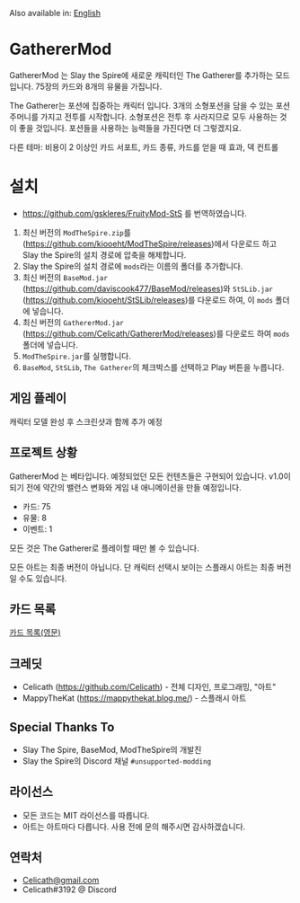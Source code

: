 Also available in: [English](README.md)

# GathererMod
GathererMod 는 Slay the Spire에 새로운 캐릭터인 The Gatherer를 추가하는 모드입니다. 75장의 카드와 8개의 유물을 가집니다.

The Gatherer는 포션에 집중하는 캐릭터 입니다. 3개의 소형포션을 담을 수 있는 포션 주머니를 가지고 전투를 시작합니다. 소형포션은 전투 후 사라지므로 모두 사용하는 것이 좋을 것입니다. 포션들을 사용하는 능력들을 가진다면 더 그렇겠지요.

다른 테마: 비용이 2 이상인 카드 서포트, 카드 종류, 카드를 얻을 때 효과, 덱 컨트롤

# 설치
* https://github.com/gskleres/FruityMod-StS 를 번역하였습니다.

1. 최신 버전의 `ModTheSpire.zip`를 (https://github.com/kiooeht/ModTheSpire/releases)에서 다운로드 하고 Slay the Spire의 설치 경로에 압축을 해제합니다.
2. Slay the Spire의 설치 경로에 `mods`라는 이름의 폴더를 추가합니다.
3. 최신 버전의 `BaseMod.jar` (https://github.com/daviscook477/BaseMod/releases)와 `StSLib.jar` (https://github.com/kiooeht/StSLib/releases)를 다운로드 하여, 이 `mods` 폴더에 넣습니다.
4. 최신 버전의 `GathererMod.jar` (https://github.com/Celicath/GathererMod/releases)를 다운로드 하여 `mods` 폴더에 넣습니다.
5. `ModTheSpire.jar`를 실행합니다.
6. `BaseMod`, `StSLib`, `The Gatherer`의 체크박스를 선택하고 Play 버튼을 누릅니다.

## 게임 플레이
캐릭터 모델 완성 후 스크린샷과 함께 추가 예정

## 프로젝트 상황
GathererMod 는 베타입니다. 예정되었던 모든 컨텐츠들은 구현되어 있습니다.
v1.0이 되기 전에 약간의 밸런스 변화와 게임 내 애니메이션을 만들 예정입니다.

- 카드: 75
- 유물: 8
- 이벤트: 1

모든 것은 The Gatherer로 플레이할 때만 볼 수 있습니다.

모든 아트는 최종 버전이 아닙니다. 단 캐릭터 선택시 보이는 스플래시 아트는 최종 버전일 수도 있습니다.

## 카드 목록
[카드 목록(영문)](https://docs.google.com/spreadsheets/d/1lqM3_SZPbZmpRcrl7bdWGwzwWkMaDh5uXqxn00kuqPg/edit?usp=sharing)

## 크레딧
- Celicath (https://github.com/Celicath) - 전체 디자인, 프로그래밍, "아트"
- MappyTheKat (https://mappythekat.blog.me/) - 스플래시 아트

## Special Thanks To
- Slay The Spire, BaseMod, ModTheSpire의 개발진
- Slay the Spire의 Discord 채널 `#unsupported-modding`

## 라이선스
- 모든 코드는 MIT 라이선스를 따릅니다.
- 아트는 아트마다 다릅니다. 사용 전에 문의 해주시면 감사하겠습니다.

## 연락처
- Celicath@gmail.com
- Celicath#3192 @ Discord
